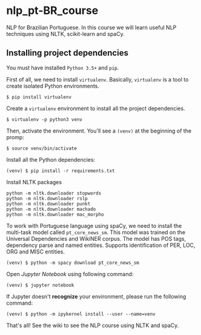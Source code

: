 # nlp_pt-BR_course
NLP for Brazilian Portuguese. In this course we will learn useful NLP techniques using NLTK, scikit-learn and spaCy.


## Installing project dependencies

You must have installed `Python 3.5+` and `pip`.

First of all, we need to install `virtualenv`. Basically, `virtualenv` is a tool to create isolated Python environments.

```
$ pip install virtualenv
```

Create a `virtualenv` environment to install all the project dependencies.

```
$ virtualenv -p python3 venv  
```

Then, activate the environment. You'll see a `(venv)` at the beginning of the promp:

```
$ source venv/bin/activate
```

Install all the Python dependencies:

```
(venv) $ pip install -r requirements.txt
```

Install NLTK packages

```
python -m nltk.downloader stopwords
python -m nltk.downloader rslp
python -m nltk.downloader punkt
python -m nltk.downloader machado
python -m nltk.downloader mac_morpho
```

To work with Portuguese language using spaCy, we need to install the multi-task model called `pt_core_news_sm`. This model was trained on the Universal Dependencies and WikiNER corpus. The model has POS tags, dependency parse and named entities. Supports identification of PER, LOC, ORG and MISC entities.

```
(venv) $ python -m spacy download pt_core_news_sm
```

Open *Jupyter Notebook* using following command:

```
(venv) $ jupyter notebook
```

If Jupyter doesn't **recognize** your environment, please run the following command:

```
(venv) $ python -m ipykernel install --user --name=venv
```

That's all! See the wiki to see the NLP course using NLTK and spaCy.

